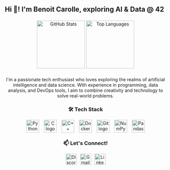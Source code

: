 <h2 align="left">Hi 👋! I'm Benoit Carolle, exploring AI & Data @ 42</h2>

###

<div align="center">
  <img 
    src="https://github-readme-stats.vercel.app/api?username=ezuker&hide_title=false&hide_rank=false&show_icons=true&include_all_commits=true&count_private=true&disable_animations=false&theme=dark&locale=en&hide_border=false" 
    height="150" 
    alt="GitHub Stats" 
  />
  <img 
    src="https://github-readme-stats.vercel.app/api/top-langs?username=ezuker&locale=en&hide_title=false&layout=compact&card_width=320&langs_count=5&theme=dark&hide_border=false" 
    height="150" 
    alt="Top Languages" 
  />
</div>

###

<div align="center" style="margin-top: 20px;">
  <p>
    I'm a passionate tech enthusiast who loves exploring the realms of artificial intelligence and data science. 
    With experience in programming, data analysis, and DevOps tools, I aim to combine creativity and technology to solve real-world problems.
  </p>
</div>

###

<div align="center" style="margin-top: 20px;">
  <h3>🛠️ Tech Stack</h3>
  <div style="display: flex; justify-content: center; gap: 15px; flex-wrap: wrap;">
    <img src="https://cdn.jsdelivr.net/gh/devicons/devicon/icons/python/python-original.svg" height="40" alt="Python logo" />
    <img src="https://cdn.jsdelivr.net/gh/devicons/devicon/icons/c/c-original.svg" height="40" alt="C logo" />
    <img src="https://cdn.jsdelivr.net/gh/devicons/devicon/icons/cplusplus/cplusplus-original.svg" height="40" alt="C++ logo" />
    <img src="https://cdn.jsdelivr.net/gh/devicons/devicon/icons/docker/docker-original.svg" height="40" alt="Docker logo" />
    <img src="https://cdn.jsdelivr.net/gh/devicons/devicon/icons/git/git-original.svg" height="40" alt="Git logo" />
    <img src="https://cdn.jsdelivr.net/gh/devicons/devicon/icons/numpy/numpy-original.svg" height="40" alt="NumPy logo" />
    <img src="https://cdn.jsdelivr.net/gh/devicons/devicon/icons/pandas/pandas-original.svg" height="40" alt="Pandas logo" />
  </div>
</div>

###

<div align="center" style="margin-top: 20px;">
  <h3>📫 Let's Connect!</h3>
  <div style="display: flex; justify-content: center; gap: 10px;">
    <a href="Ezuker#2802" target="_blank">
      <img src="https://img.shields.io/static/v1?message=Discord&logo=discord&label=&color=7289DA&logoColor=white&labelColor=&style=for-the-badge" height="35" alt="Discord logo" />
    </a>
    <a href="mailto:benoit.carolle.pro@gmail.com" target="_blank">
      <img src="https://img.shields.io/static/v1?message=Gmail&logo=gmail&label=&color=D14836&logoColor=white&labelColor=&style=for-the-badge" height="35" alt="Gmail logo" />
    </a>
    <a href="https://fr.linkedin.com/in/benoit-carolle" target="_blank">
      <img src="https://img.shields.io/static/v1?message=LinkedIn&logo=linkedin&label=&color=0077B5&logoColor=white&labelColor=&style=for-the-badge" height="35" alt="LinkedIn logo" />
    </a>
  </div>
</div>

###

<br clear="both">
